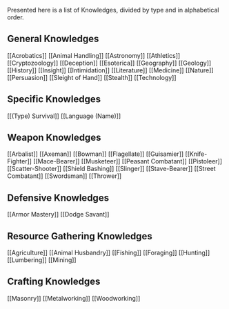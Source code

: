 Presented here is a list of Knowledges, divided by type and in alphabetical order.

## General Knowledges
[[Acrobatics]]
[[Animal Handling]]
[[Astronomy]]
[[Athletics]]
[[Cryptozoology]]
[[Deception]]
[[Esoterica]]
[[Geography]]
[[Geology]]
[[History]]
[[Insight]]
[[Intimidation]]
[[Literature]]
[[Medicine]]
[[Nature]]
[[Persuasion]]
[[Sleight of Hand]]
[[Stealth]]
[[Technology]]

## Specific Knowledges
[[(Type) Survival]]
[[Language (Name)]]

## Weapon Knowledges
[[Arbalist]]
[[Axeman]]
[[Bowman]]
[[Flagellate]]
[[Guisamier]]
[[Knife-Fighter]]
[[Mace-Bearer]]
[[Musketeer]]
[[Peasant Combatant]]
[[Pistoleer]]
[[Scatter-Shooter]]
[[Shield Bashing]]
[[Slinger]]
[[Stave-Bearer]]
[[Street Combatant]]
[[Swordsman]]
[[Thrower]]

## Defensive Knowledges
[[Armor Mastery]]
[[Dodge Savant]]

## Resource Gathering Knowledges
[[Agriculture]]
[[Animal Husbandry]]
[[Fishing]]
[[Foraging]]
[[Hunting]]
[[Lumbering]]
[[Mining]]

## Crafting Knowledges
[[Masonry]]
[[Metalworking]]
[[Woodworking]]